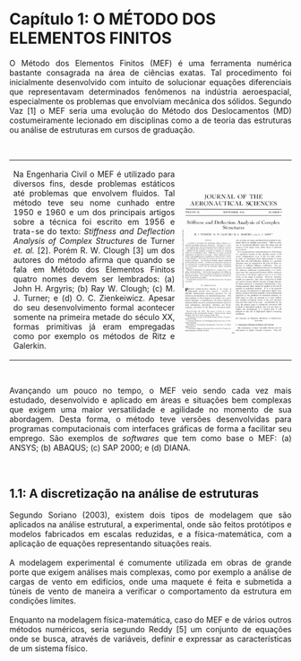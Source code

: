 <h1> Capítulo 1: O MÉTODO DOS ELEMENTOS FINITOS</h1>

<p align="justify">O Método dos Elementos Finitos (MEF) é uma ferramenta numérica bastante consagrada na área de ciências exatas. Tal procedimento foi inicialmente desenvolvido com intuito de solucionar equações diferenciais que representavam determinados fenômenos na indústria aeroespacial, especialmente os problemas que envolviam mecânica dos sólidos. Segundo Vaz [1] o MEF seria uma evolução do Método dos Deslocamentos (MD) costumeiramente lecionado em disciplinas como a de teoria das estruturas ou análise de estruturas em cursos de graduação. </p>
<br>  
<table>
<tr>
<td style="width:60%;"><p align="justify">Na Engenharia Civil o MEF é utilizado para diversos fins, desde problemas estáticos até problemas que envolvem fluidos. Tal método teve seu nome cunhado entre 1950 e 1960 e um dos principais artigos sobre a técnica foi escrito em 1956 e trata-se do texto: <i>Stiffness and Deflection Analysis of Complex Structures</i> de Turner <i>et. al.</i> [2]. Porém R. W. Clough [3] um dos autores do método afirma que quando se fala em Método dos Elementos Finitos quatro nomes devem ser lembrados: (a) John H. Argyris; (b) Ray W. Clough; (c) M. J. Turner; e (d) O. C. Zienkeiwicz. Apesar do seu desenvolvimento formal acontecer somente na primeira metade do século XX, formas primitivas já eram empregadas como por exemplo os métodos de Ritz e Galerkin.</p></td>
<td style="width:40%;"><img src="fig01.png"/></td>  
</tr>
</table>  
<br>
<p align="justify">Avançando um pouco no tempo, o MEF veio sendo cada vez mais estudado, desenvolvido e aplicado em áreas e situações bem complexas que exigem uma maior versatilidade e agilidade no momento de sua abordagem. Desta forma, o método teve versões desenvolvidas para programas computacionais com interfaces gráficas de forma a facilitar seu emprego. São exemplos de <i>softwares</i> que tem como base o MEF: (a) ANSYS; (b) ABAQUS; (c) SAP 2000; e (d) DIANA. <br></p>
<br>
<h2> 1.1: A discretização na análise de estruturas </h2>
<p align="justify">Segundo Soriano (2003), existem dois tipos de modelagem que são aplicados na análise estrutural, a experimental, onde são feitos protótipos e modelos fabricados em escalas reduzidas, e a física-matemática, com a aplicação de equações representando situações reais.<br>
<br>
A modelagem experimental é comumente utilizada em obras de grande porte que exigem análises mais complexas, como por exemplo a análise de cargas de vento em edifícios, onde uma maquete é feita e submetida a túneis de vento de maneira a verificar o comportamento da estrutura em condições limites.<br>
<br>
Enquanto na modelagem física-matemática, caso do MEF e de vários outros métodos numéricos, seria segundo Reddy [5] um conjunto de equações onde se busca, através de variáveis, definir e expressar as características de um sistema físico.<br>
<br>
</p>
